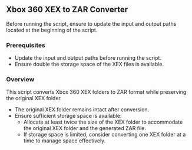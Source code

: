 ## Xbox 360 XEX to ZAR Converter

Before running the script, ensure to update the input and output paths located at the beginning of the script.

### Prerequisites
- Update the input and output paths before running the script.
- Ensure double the storage space of the XEX files is available.

### Overview
This script converts Xbox 360 XEX folders to ZAR format while preserving the original XEX folder.

- The original XEX folder remains intact after conversion.
- Ensure sufficient storage space is available:
  - Allocate at least twice the size of the XEX folder to accommodate the original XEX folder and the generated ZAR file.
  - If storage space is limited, consider converting one XEX folder at a time to manage space effectively.
